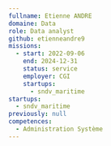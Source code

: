 ```yaml
---
fullname: Etienne ANDRE
domaine: Data
role: Data analyst
github: etienneandre9
missions:
  - start: 2022-09-06
    end: 2024-12-31
    status: service
    employer: CGI
    startups:
      - sndv_maritime
startups:
  - sndv_maritime
previously: null
competences:
  - Administration Système
---
```

